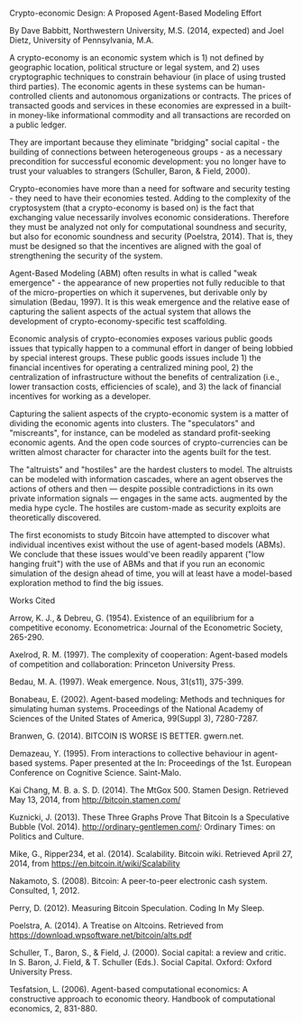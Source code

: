 Crypto-economic Design: A Proposed Agent-Based Modeling Effort

By Dave Babbitt, Northwestern University, M.S. (2014, expected) and Joel Dietz, University of Pennsylvania, M.A.

A crypto-economy is an economic system which is 1) not defined by geographic location, political structure or legal system, and 2) uses cryptographic techniques to constrain behaviour (in place of using trusted third parties). The economic agents in these systems can be human-controlled clients and autonomous organizations or contracts. The prices of transacted goods and services in these economies are expressed in a built-in money-like informational commodity and all transactions are recorded on a public ledger.

They are important because they eliminate "bridging" social capital - the building of connections between heterogeneous groups - as a necessary precondition for successful economic development: you no longer have to trust your valuables to strangers (Schuller, Baron, & Field, 2000).

Crypto-economies have more than a need for software and security testing - they need to have their economies tested. Adding to the complexity of the cryptosystem (that a crypto-economy is based on) is the fact that exchanging value necessarily involves economic considerations. Therefore they must be analyzed not only for computational soundness and security, but also for economic soundness and security (Poelstra, 2014). That is, they must be designed so that the incentives are aligned with the goal of strengthening the security of the system.

Agent-Based Modeling (ABM) often results in what is called "weak emergence" - the appearance of new properties not fully reducible to that of the micro-properties on which it supervenes, but derivable only by simulation (Bedau, 1997). It is this weak emergence and the relative ease of capturing the salient aspects of the actual system that allows the development of crypto-economy-specific test scaffolding.

Economic analysis of crypto-economies exposes various public goods issues that typically happen to a communal effort in danger of being lobbied by special interest groups.  These public goods issues include 1) the financial incentives for operating a centralized mining pool, 2) the centralization of infrastructure without the benefits of centralization (i.e., lower transaction costs, efficiencies of scale), and 3) the lack of financial incentives for working as a developer.

Capturing the salient aspects of the crypto-economic system is a matter of dividing the economic agents into clusters. The "speculators" and "miscreants", for instance, can be modeled as standard profit-seeking economic agents. And the open code sources of crypto-currencies can be written almost character for character into the agents built for the test.

The "altruists" and "hostiles" are the hardest clusters to model. The altruists can be modeled with information cascades, where an agent observes the actions of others and then — despite possible contradictions in its own private information signals — engages in the same acts. augmented by the media hype cycle. The hostiles are custom-made as security exploits are theoretically discovered.

The first economists to study Bitcoin have attempted to discover what individual incentives exist without the use of agent-based models (ABMs). We conclude that these issues would've been readily apparent ("low hanging fruit") with the use of ABMs and that if you run an economic simulation of the design ahead of time, you will at least have a model-based exploration method to find the big issues.


Works Cited

Arrow, K. J., & Debreu, G. (1954). Existence of an equilibrium for a competitive economy. Econometrica: Journal of the Econometric Society, 265-290.

Axelrod, R. M. (1997). The complexity of cooperation: Agent-based models of competition and collaboration: Princeton University Press.

Bedau, M. A. (1997). Weak emergence. Nous, 31(s11), 375-399.

Bonabeau, E. (2002). Agent-based modeling: Methods and techniques for simulating human systems. Proceedings of the National Academy of Sciences of the United States of America, 99(Suppl 3), 7280-7287.

Branwen, G. (2014). BITCOIN IS WORSE IS BETTER. gwern.net.

Demazeau, Y. (1995). From interactions to collective behaviour in agent-based systems. Paper presented at the In: Proceedings of the 1st. European Conference on Cognitive Science. Saint-Malo.

Kai Chang, M. B. a. S. D. (2014). The MtGox 500. Stamen Design.  Retrieved May 13, 2014, from http://bitcoin.stamen.com/

Kuznicki, J. (2013). These Three Graphs Prove That Bitcoin Is a Speculative Bubble (Vol. 2014). http://ordinary-gentlemen.com/: Ordinary Times: on Politics and Culture.

Mike, G., Ripper234, et al. (2014). Scalability. Bitcoin wiki.  Retrieved April 27, 2014, from https://en.bitcoin.it/wiki/Scalability

Nakamoto, S. (2008). Bitcoin: A peer-to-peer electronic cash system. Consulted, 1, 2012.

Perry, D. (2012). Measuring Bitcoin Speculation. Coding In My Sleep.

Poelstra, A. (2014). A Treatise on Altcoins.  Retrieved from https://download.wpsoftware.net/bitcoin/alts.pdf

Schuller, T., Baron, S., & Field, J. (2000). Social capital: a review and critic. In S. Baron, J. Field, & T. Schuller (Eds.). Social Capital. Oxford: Oxford University Press.

Tesfatsion, L. (2006). Agent-based computational economics: A constructive approach to economic theory. Handbook of computational economics, 2, 831-880. 
